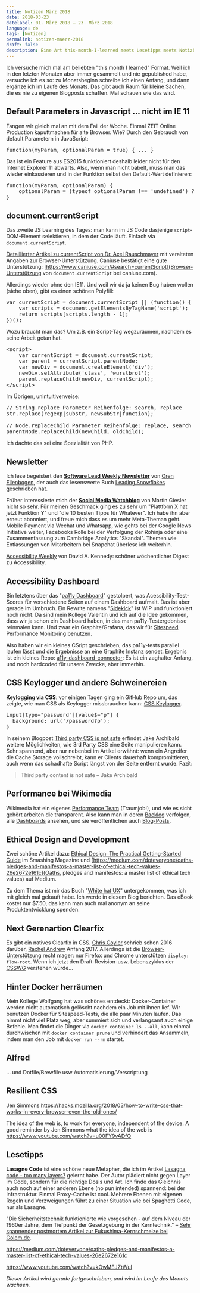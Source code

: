 ```yaml
---
title: Notizen März 2018
date: 2018-03-23
datelabel: 01. März 2018 – 23. März 2018
language: de
tags: [Notizen]
permalink: notizen-maerz-2018
draft: false
description: Eine Art this-month-I-learned meets Lesetipps meets Notizblock
---
```


Ich versuche mich mal am beliebten "this month I learned" Format. Weil ich in den letzten Monaten aber immer gesammelt und nie gepublished habe, versuche ich es so: zu Monatsbeginn schreibe ich einen Anfang, und dann ergänze ich im Laufe des Monats. Das gibt auch Raum für kleine Sachen, die es nie zu eigenen Blogposts schaffen. Mal schauen wie das wird.

## Default Parameters in Javascript ... nicht im IE 11

Fangen wir gleich mal an mit dem Fail der Woche. Einmal ZEIT Online Production kaputtmachen für alte Browser. Wie? Durch den Gebrauch von default Parametern in JavaScript:

<pre>function(myParam, optionalParam = true) { ... }</pre>

Das ist ein Feature aus ES2015 funktioniert deshalb leider nicht für den Internet Explorer 11 abwärts. Also, wenn man nicht babelt, muss man das wieder einkassieren und in der Funktion selbst den Default-Wert definieren:

<pre>function(myParam, optionalParam) {
	optionalParam = (typeof optionalParam !== 'undefined') ?  optionalParam : true;
}</pre>


## document.currentScript

Das zweite JS Learning des Tages: man kann im JS Code dasjenige `script`-DOM-Element selektieren, in dem der Code läuft. Einfach via `document.currentScript`.

[Detaillierter Artikel zu currentScript von Dr. Axel Rauschmayer](http://2ality.com/2014/05/current-script.html) mit veralteten Angaben zur Browser-Unterstützung. Caniuse bestätigt eine gute Unterstützung: [https://www.caniuse.com/#search=currentScript](Browser-Unterstützung von `document.currentScript` bei caniuse.com).

Allerdings wieder ohne den IE11. Und weil wir da ja keinen Bug haben wollen (siehe oben), gibt es einen schönen Polyfill:

<pre>var currentScript = document.currentScript || (function() {
	var scripts = document.getElementsByTagName('script');
	return scripts[scripts.length - 1];
})();</pre>

Wozu braucht man das? Um z.B. ein Script-Tag wegzuräumen, nachdem es seine Arbeit getan hat.

<pre>&lt;script&gt;
	var currentScript = document.currentScript;
	var parent = currentScript.parentNode;
	var newDiv = document.createElement('div');
	newDiv.setAttribute('class', 'wurstbrot');
	parent.replaceChild(newDiv, currentScript);
&lt;/script&gt;</pre>

Im Übrigen, unintuitiverweise:

<pre>// String.replace Parameter Reihenfolge: search, replace
str.replace(regexp|substr, newSubStr|function);

// Node.replaceChild Parameter Reihenfolge: replace, search
parentNode.replaceChild(newChild, oldChild);
</pre>

Ich dachte das sei eine Spezialität von PHP.


## Newsletter

Ich lese begeistert den __[Software Lead Weekly Newsletter](http://softwareleadweekly.com/)__ von [Oren Ellenbogen](https://twitter.com/orenellenbogen), der auch das lesenswerte Buch [Leading Snowflakes](http://leadingsnowflakes.com/) geschrieben hat.

Früher interessierte mich der __[Social Media Watchblog](https://martingiesler.de/social-media-watchblog/)__ von Martin Giesler nicht so sehr. Für meinen Geschmack ging es zu sehr um "Plattform X hat jetzt Funktion Y" und "die 10 besten Tipps für Whatever". Ich habe ihn aber erneut abonniert, und freue mich dass es um mehr Meta-Theman geht. Mobile Payment via Wechat und Whatsapp, wie gehts bei der Google News Initiative weiter, Facebooks Rolle bei der Verfolgung der Rohinja oder eine Zusammenfassung zum Cambridge Analytics "Skandal". Themen wie Entlassungen von Mitarbeitern bei Snapchat überlese ich weiterhin.

[Accessibility Weekly](http://a11yweekly.com/) von David A. Kennedy: schöner wöchentlicher Digest zu Accessibility.


## Accessibility Dashboard

Bin letztens über das "[pa11y Dashboard](https://github.com/pa11y/pa11y-dashboard)" gestolpert, was Acessibility-Test-Scores für verschiedene Seiten auf einem Dashboard aufmalt. Das ist aber gerade im Umbruch. Ein Rewrite namens "[Sidekick](https://github.com/pa11y/sidekick)" ist WIP und funktioniert noch nicht. Da sind mein Kollege Valentin und ich auf die Idee gekommen, dass wir ja schon ein Dashboard haben, in das man pa11y-Testergebnisse reinmalen kann. Und zwar ein Graphite/Grafana, das wir für [Sitespeed](https://www.sitespeed.io/) Performance Monitoring benutzen.

Also haben wir ein kleines CSript geschrieben, das pa11y-tests parallel laufen lässt und die Ergebnisse an eine Graphite Instanz sendet.  Ergebnis ist ein kleines Repo: [a11y-dashboard-connector](https://github.com/ZeitOnline/a11y-dashboard-connector): Es ist ein zaghafter Anfang, und noch hardcoded für unsere Zwecke, aber immerhin.


## CSS Keylogger und andere Schweinereien

__Keylogging via CSS__: vor einigen Tagen ging ein GitHub Repo um, das zeigte, wie man CSS als Keylogger missbrauchen kann: [CSS Keylogger](https://github.com/maxchehab/CSS-Keylogging).

<pre>input[type="password"][value$="p"] {
  background: url('/password?p');
}</pre>

In seinem Blogpost [Third party CSS is not safe](https://jakearchibald.com/2018/third-party-css-is-not-safe/) erfindet Jake Archibald weitere Möglichkeiten, wie 3rd Party CSS eine Seite manipulieren kann. Sehr spannend, aber nur nebenbei im Artikel erwähnt: wenn ein Angreifer die Cache Storage vollschreibt, kann er Clients dauerhaft kompromittieren, auch wenn das schadhafte Script längst von der Seite entfernt wurde. Fazit:

> Third party content is not safe
> – Jake Archibald


## Performance bei Wikimedia

Wikimedia hat ein eigenes [Performance Team](https://www.mediawiki.org/wiki/Wikimedia_Performance_Team) (Traumjob!), und wie es sicht gehört arbeiten die transparent. Also kann man in deren [Backlog](https://phabricator.wikimedia.org/tag/performance-team/) verfolgen, alle [Dashboards](https://grafana.wikimedia.org/dashboard/db/webpagetest?orgId=1) ansehen, und sie veröffentlichen auch [Blog-Posts](https://phabricator.wikimedia.org/phame/blog/view/7/).


## Ethical Design and Development

Zwei schöne Artikel dazu: [Ethical Design: The Practical Getting-Started Guide](https://www.smashingmagazine.com/2018/03/ethical-design-practical-getting-started-guide/) im Smashing Magazine und [https://medium.com/doteveryone/oaths-pledges-and-manifestos-a-master-list-of-ethical-tech-values-26e2672e161c](Oaths, pledges and manifestos: a master list of ethical tech values) auf Medium.

Zu dem Thema ist mir das Buch "[White hat UX](https://shop.smashingmagazine.com/products/white-hat-ux-the-next-generation-in-user-experience)" untergekommen, was ich mit gleich mal gekauft habe. Ich werde in diesem Blog berichten. Das eBook kostet nur $7.50, das kann man auch mal anonym an seine Produktentwicklung spenden.


## Next Gerenartion Clearfix

Es gibt ein natives Clearfix in CSS. [Chris Coyier](https://css-tricks.com/display-flow-root/) schrieb schon 2016 darüber, [Rachel Andrew](https://rachelandrew.co.uk/archives/2017/01/24/the-end-of-the-clearfix-hack/) Anfang 2017. Allerdings ist die [Browser-Unterstützung](https://www.caniuse.com/#search=flow-root) recht mager: nur Firefox und Chrome unterstützen `display: flow-root`. Wenn ich jetzt den Draft-Revision-usw. Lebenszyklus der [CSSWG](https://drafts.csswg.org/css-display-3/#valdef-display-flow-root) verstehen würde...


## Hinter Docker herräumen

Mein Kollege Wolfgang hat was schönes entdeckt: Docker-Container werden nicht automatisch gelöscht nachdem ein Job mit ihnen lief. Wir benutzen Docker für Sitespeed-Tests, die alle paar Minuten laufen. Das nimmt nicht viel Platz weg, aber summiert sich und verlangsamt auch einige Befehle. Man findet die Dinger via `docker container ls --all`, kann einmal durchwischen mit `docker container prune` und verhindert das Ansammeln, indem man den Job mit `docker run --rm` startet.


## Alfred

... und Dotfile/Brewfile usw Automatisierung/Verscriptung


## Resilient CSS

Jen Simmons https://hacks.mozilla.org/2018/03/how-to-write-css-that-works-in-every-browser-even-the-old-ones/

The idea of the web is, to work for everyone, independent of the device. A good reminder by Jen Simmons what the idea of the web is https://www.youtube.com/watch?v=u00FY9vADfQ



## Lesetipps

__Lasagne Code__ ist eine schöne neue Metapher, die ich im Artikel [Lasagna code - too many layers?](https://matthiasnoback.nl/2018/02/lasagna-code-too-many-layers/) gelernt habe. Der Autor plädiert nicht gegen Layer im Code, sondern für die richtige Dosis und Art. Ich finde das Gleichnis auch noch auf einer anderen Ebene (no pun intended) spannend: bei der Infrastruktur. Einmal Proxy-Cache ist cool. Mehrere Ebenen mit eigenen Regeln und Verzweigungen führt zu einer Situation wie bei Spaghetti Code, nur als Lasagne.

"Die Sicherheitstechnik funktionierte wie vorgesehen - auf dem Niveau der 1960er Jahre, dem Tiefpunkt der Gesetzgebung in der Kerntechnik." – [Sehr spannender postmortem Artikel zur Fukushima-Kernschmelze bei Golem.de](https://www.golem.de/news/fukushima-die-technik-tat-genau-was-sie-sollte-1803-133234.html).

https://medium.com/doteveryone/oaths-pledges-and-manifestos-a-master-list-of-ethical-tech-values-26e2672e161c

https://www.youtube.com/watch?v=kOwMEJZtWuI


_Dieser Artikel wird gerade fortgeschrieben, und wird im Laufe des Monats wachsen._
